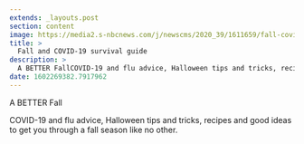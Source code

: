 ```yaml
--- 
extends: _layouts.post 
section: content 
image: https://media2.s-nbcnews.com/j/newscms/2020_39/1611659/fall-covid-jc-200921_0b31528cdfd53540997b71723da7586c.nbcnews-fp-1200-630.jpg 
title: > 
  Fall and COVID-19 survival guide 
description: > 
  A BETTER FallCOVID-19 and flu advice, Halloween tips and tricks, recipes and good ideas to get you through a fall season like no other. 
date: 1602269382.7917962 
--- 
```

A BETTER Fall

COVID-19 and flu advice, Halloween tips and tricks, recipes and good ideas to get you through a fall season like no other.